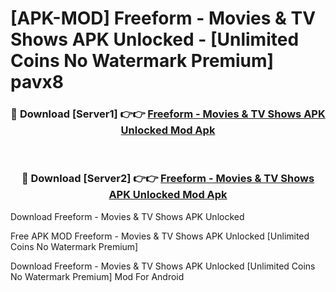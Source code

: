 # [APK-MOD] Freeform - Movies & TV Shows APK Unlocked - [Unlimited Coins No Watermark Premium] pavx8



<div align="center">
<h3>🔴 Download [Server1] 👉👉 <a href="https://momento.my/?title=Freeform_-_Movies_&_TV_Shows_APK_Unlocked">Freeform - Movies & TV Shows APK Unlocked Mod Apk</a></h3><br>

<h3>🔴 Download [Server2] 👉👉 <a href="https://momento.my/?title=Freeform_-_Movies_&_TV_Shows_APK_Unlocked">Freeform - Movies & TV Shows APK Unlocked Mod Apk</a></h3>
</div>



Download Freeform - Movies & TV Shows APK Unlocked 

Free APK MOD Freeform - Movies & TV Shows APK Unlocked [Unlimited Coins No Watermark Premium]

Download Freeform - Movies & TV Shows APK Unlocked [Unlimited Coins No Watermark Premium] Mod For Android
